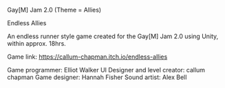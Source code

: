 Gay[M] Jam 2.0 (Theme = Allies)

Endless Allies

An endless runner style game created for the Gay[M] Jam 2.0 using Unity, within approx. 18hrs. 


Game link: https://callum-chapman.itch.io/endless-allies

Game programmer: Elliot Walker
UI Designer and level creator: callum chapman
Game designer: Hannah Fisher
Sound artist: Alex Bell
